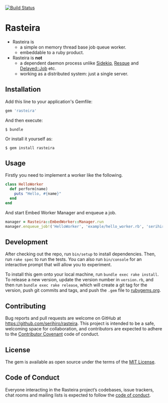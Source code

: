 [![Build Status](https://travis-ci.org/serihiro/rasteira.svg?branch=master)](https://travis-ci.org/serihiro/rasteira)

# Rasteira

- Rasteira is 
    - a simple on memory thread base job queue worker.
    - embeddable to a ruby product.
- Rasteira is **not**
    - a dependent daemon process unlike [Sidekiq](https://github.com/mperham/sidekiq), [Resque](https://github.com/resque/resque) and [Delayed::Job](https://github.com/collectiveidea/delayed_job) etc.
    - working as a distributed system: just a single server.

## Installation

Add this line to your application's Gemfile:

```ruby
gem 'rasteira'
```

And then execute:

    $ bundle

Or install it yourself as:

    $ gem install rasteira

## Usage

Firstly you need to implement a worker like the following.

```ruby:example/hellow_worker.rb
class HelloWorker
  def perform(name)
    puts "Hello, #{name}"
  end
end
```

And start Embed Worker Manager and enqueue a job.

```ruby
manager = Rasteira::EmbedWorker::Manager.run
manager.enqueue_job!('HelloWorker', 'example/hello_worker.rb', 'serihiro')
```

## Development

After checking out the repo, run `bin/setup` to install dependencies. Then, run `rake spec` to run the tests. You can also run `bin/console` for an interactive prompt that will allow you to experiment.

To install this gem onto your local machine, run `bundle exec rake install`. To release a new version, update the version number in `version.rb`, and then run `bundle exec rake release`, which will create a git tag for the version, push git commits and tags, and push the `.gem` file to [rubygems.org](https://rubygems.org).

## Contributing

Bug reports and pull requests are welcome on GitHub at https://github.com/serihiro/rasteira. This project is intended to be a safe, welcoming space for collaboration, and contributors are expected to adhere to the [Contributor Covenant](http://contributor-covenant.org) code of conduct.

## License

The gem is available as open source under the terms of the [MIT License](http://opensource.org/licenses/MIT).

## Code of Conduct

Everyone interacting in the Rasteira project’s codebases, issue trackers, chat rooms and mailing lists is expected to follow the [code of conduct](https://github.com/[USERNAME]/rasteira/blob/master/CODE_OF_CONDUCT.md).
